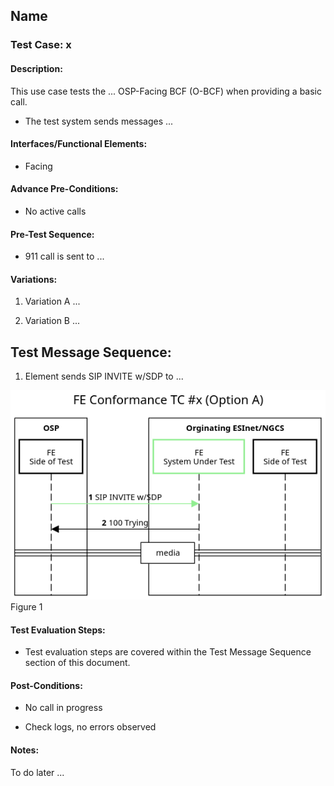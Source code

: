 ## Name

### Test Case: x

#### Description:
This use case tests the \... OSP-Facing BCF (O-BCF) when providing a basic call.

-   The test system sends messages \...

#### Interfaces/Functional Elements:

-   Facing

#### Advance Pre-Conditions:

-   No active calls

#### Pre-Test Sequence:

-   911 call is sent to \...

#### Variations:

1.  Variation A \...

2.  Variation B \...

## Test Message Sequence:

1.  Element sends SIP INVITE w/SDP to \...

![Figure1](./figures/FE_TCx_option_A.png)
Figure 1

#### Test Evaluation Steps:

-   Test evaluation steps are covered within the Test Message Sequence section of this document.

#### Post-Conditions:

-   No call in progress

-   Check logs, no errors observed

#### Notes:

To do later \...
